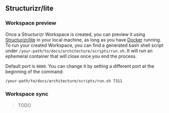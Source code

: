 ## Structurizr/lite

### Workspace preview

Once a Structurizr Workspace is created, you can preview it using [Structurizr/lite](https://docs.structurizr.com/lite) in your local machine, as long as you have [Docker](https://www.docker.com/products/docker-desktop/) running. To run your created Workspace, you can find a generated bash shell script under `/your-path/to/docs/architecture/scripts/run.sh`. It will run an ephemeral container that will close once you end the process.

Default port is `8080`. You can change it by setting a different port at the beginning of the command:

```bash
/your-path/to/docs/architecture/scripts/run.sh 7311
```

### Workspace sync

> TODO
